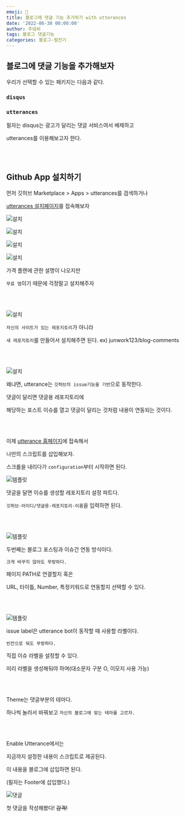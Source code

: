 ```yaml
---
emoji: 🔮
title: 블로그에 댓글 기능 추가하기 with utterances
date: '2022-06-30 00:00:00'
author: 주녘씨
tags: 블로그 댓글기능 
categories: 블로그-발전기
---
```


## 블로그에 댓글 기능을 추가해보자

우리가 선택할 수 있는 패키지는 다음과 같다.

### `disqus`

### `utterances`

필자는 disqus는 광고가 달리는 댓글 서비스여서 배제하고

utterances를 이용해보고자 한다.

<br/><br/>

## Github App 설치하기

먼저 깃허브 Marketplace > Apps > utterances를 검색하거나

[utterances 설치페이지](https://github.com/apps/utterances)를 접속해보자



![설치](install0.png)

![설치](install0-1.png)

![설치](install0-2.png)

![설치](install1.png)

가격 플랜에 관한 설명이 나오지만 

`무료 앱`이기 때문에 걱정말고 설치해주자

<br/><br/>

![설치](install2.png)

`자신의 사이트가 있는 레포지토리`가 아니라

`새 레포지토리`를 만들어서 설치해주면 된다. ex) junwork123/blog-comments

<br/><br/>

![설치](new-repo.png)

왜냐면, utterance는 `깃허브의 issue기능을 기반`으로 동작한다.

댓글이 달리면 댓글용 레포지토리에 

해당하는 포스트 이슈를 열고 댓글이 달리는 것처럼 내용이 연동되는 것이다.

<br/><br/>

이제 [utterance 홈페이지](https://utteranc.es/)에 접속해서

나만의 스크립트를 삽입해보자.

스크롤을 내리다가 `configuration`부터 시작하면 된다.

![템플릿](template.png)

댓글을 달면 이슈를 생성할 레포지토리 설정 파트다.

`깃허브-아이디/댓글용-레포지토리-이름`을 입력하면 된다.

<br/><br/>

![템플릿](template2.png)

두번째는 블로그 포스팅과 이슈간 연동 방식이다.

`크게 바꾸지 않아도 무방하다.`

페이지 PATH로 연결할지 혹은 

URL, 타이틀, Number, 특정키워드로 연동할지 선택할 수 있다.

<br/><br/>

![템플릿](template3.png)

issue label은 utterance bot이 동작할 때 사용할 라벨이다. 

`빈칸으로 둬도 무방하다.`

직접 이슈 라벨을 설정할 수 있다.

미리 라벨을 생성해둬야 하며(대소문자 구분 O, 이모지 사용 가능)

<br/><br/>

Theme는 댓글부분의 테마다. 

하나씩 눌러서 바꿔보고 `자신의 블로그에 맞는 테마를 고르자.`

<br/><br/>

Enable Utterance에서는 

지금까지 설정한 내용이 스크립트로 제공된다.

이 내용을 블로그에 삽입하면 된다.

(필자는 Footer에 삽입했다.)

![댓글](reply.png)

첫 댓글을 작성해봤다! ~~감격!~~

```toc

```